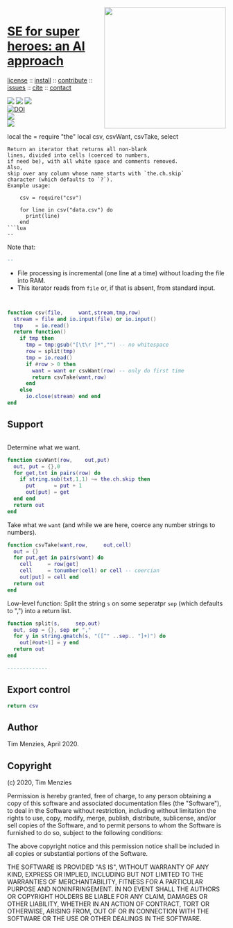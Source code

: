 <a class=sehero name=top> 
<img align=right width=280 src="https://images-wixmp-ed30a86b8c4ca887773594c2.wixmp.com/f/2c218305-10f7-4dc5-b98c-8944ea7c6b98/d92z77z-85f30213-a950-43e6-93aa-ca906c6b4aac.jpg?token=eyJ0eXAiOiJKV1QiLCJhbGciOiJIUzI1NiJ9.eyJzdWIiOiJ1cm46YXBwOiIsImlzcyI6InVybjphcHA6Iiwib2JqIjpbW3sicGF0aCI6IlwvZlwvMmMyMTgzMDUtMTBmNy00ZGM1LWI5OGMtODk0NGVhN2M2Yjk4XC9kOTJ6Nzd6LTg1ZjMwMjEzLWE5NTAtNDNlNi05M2FhLWNhOTA2YzZiNGFhYy5qcGcifV1dLCJhdWQiOlsidXJuOnNlcnZpY2U6ZmlsZS5kb3dubG9hZCJdfQ.BY_xZ9vtOug8jM-lzpvybhtGb2rItxHbWs1sDGlNEAY">
<h1><a href="/README.md#top">SE for super heroes: an AI approach</a></h1> 
<p> <a
href="https://github.com/sehero/lua/blob/master/LICENSE">license</a> :: <a
href="https://github.com/sehero/lua/blob/master/INSTALL.md#top">install</a> :: <a
href="https://github.com/sehero/lua/blob/master/CODE_OF_CONDUCT.md#top">contribute</a> :: <a
href="https://github.com/sehero/lua/issues">issues</a> :: <a
href="https://github.com/sehero/lua/blob/master/CITATION.md#top">cite</a> :: <a
href="https://github.com/sehero/lua/blob/master/CONTACT.md#top">contact</a> </p><p> 
<img src="https://img.shields.io/badge/license-mit-red">   
<img src="https://img.shields.io/badge/language-lua-orange">    
<img src="https://img.shields.io/badge/purpose-ai,se-blueviolet"><br>
<a href="https://zenodo.org/badge/latestdoi/263210595"><img src="https://zenodo.org/badge/263210595.svg" alt="DOI"></a><br>
<img src="https://img.shields.io/badge/platform-mac,*nux-informational"><br>
<a href="https://travis-ci.org/github/sehero/lua"><img 
src="https://travis-ci.org/sehero/lua.svg?branch=master"></a><br>  
</p>
local the = require "the"
local csv, csvWant, csvTake, select
   
```
Return an iterator that returns all non-blank
lines, divided into cells (coerced to numbers,
if need be), with all white space and comments removed.
Also, 
skip over any column whose name starts with `the.ch.skip`
character (which defaults to `?`).
Example usage:
  
    csv = require("csv")
    
    for line in csv("data.csv") do
      print(line)
    end
```lua
--
```
Note that:
```lua
--
```
- File processing is incremental (one
  line at a time) without loading the file into RAM. 
- This iterator reads from `file` or, if that is absent,
  from standard input. 
```lua


function csv(file,     want,stream,tmp,row)
  stream = file and io.input(file) or io.input()
  tmp    = io.read()
  return function()
    if tmp then
      tmp = tmp:gsub("[\t\r ]*","") -- no whitespace
      row = split(tmp)
      tmp = io.read()
      if #row > 0 then 
        want = want or csvWant(row) -- only do first time
        return csvTake(want,row) 
      end
    else
      io.close(stream) end end   
end


```
## Support 
```lua

```
Determine what we want. 
```lua
function csvWant(row,    out,put)
  out, put = {},0
  for get,txt in pairs(row) do
    if string.sub(txt,1,1) ~= the.ch.skip then
      put      = put + 1
      out[put] = get 
  end end
  return out
end

```
Take what we `want`
(and while we are here, coerce any 
number strings to numbers).
```lua
function csvTake(want,row,     out,cell)
  out = {}
  for put,get in pairs(want) do 
    cell     = row[get]
    cell     = tonumber(cell) or cell -- coercian
    out[put] = cell end
  return out
end

```
Low-level function: Split the string `s` on some seperatpr `sep` 
(which defaults to ",") into a return list.
```lua
function split(s,     sep,out)
  out, sep = {}, sep or ","
  for y in string.gmatch(s, "([^" ..sep.. "]+)") do 
    out[#out+1] = y end
  return out
end

-------------
```
## Export control 
```lua
return csv

```
## Author 
Tim Menzies, April 2020.

## Copyright

(c) 2020, Tim Menzies

Permission is hereby granted, free of charge, to any person obtaining a copy
of this software and associated documentation files (the "Software"), to deal
in the Software without restriction, including without limitation the rights
to use, copy, modify, merge, publish, distribute, sublicense, and/or sell
copies of the Software, and to permit persons to whom the Software is
furnished to do so, subject to the following conditions:

The above copyright notice and this permission notice shall be included in all
copies or substantial portions of the Software.

THE SOFTWARE IS PROVIDED "AS IS", WITHOUT WARRANTY OF ANY KIND, EXPRESS OR
IMPLIED, INCLUDING BUT NOT LIMITED TO THE WARRANTIES OF MERCHANTABILITY,
FITNESS FOR A PARTICULAR PURPOSE AND NONINFRINGEMENT. IN NO EVENT SHALL THE
AUTHORS OR COPYRIGHT HOLDERS BE LIABLE FOR ANY CLAIM, DAMAGES OR OTHER
LIABILITY, WHETHER IN AN ACTION OF CONTRACT, TORT OR OTHERWISE, ARISING FROM,
OUT OF OR IN CONNECTION WITH THE SOFTWARE OR THE USE OR OTHER DEALINGS IN THE
SOFTWARE.

